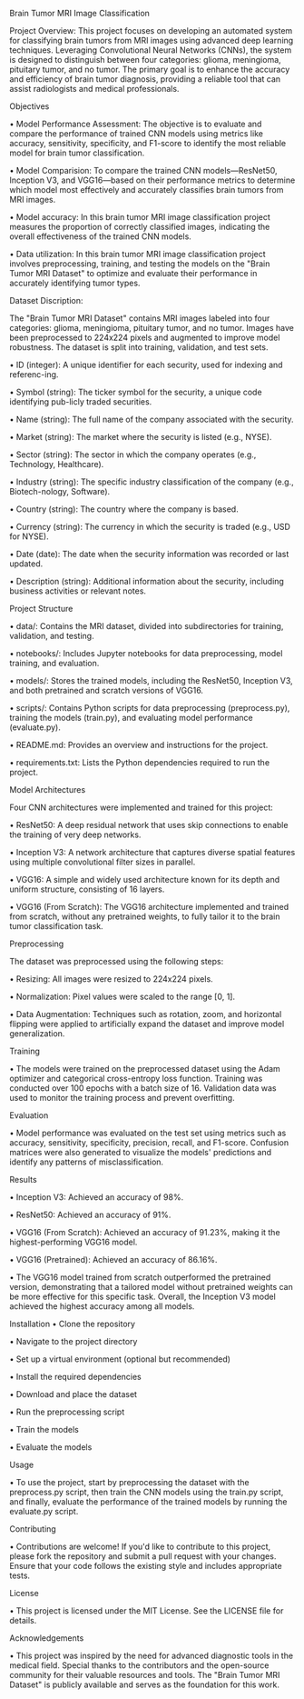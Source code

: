 Brain Tumor MRI Image Classification

Project Overview:
This project focuses on developing an automated system for classifying brain tumors from MRI images using advanced deep learning techniques. Leveraging Convolutional Neural Networks (CNNs), the system is designed to distinguish between four categories: glioma, meningioma, pituitary tumor, and no tumor. The primary goal is to enhance the accuracy and efficiency of brain tumor diagnosis, providing a reliable tool that can assist radiologists and medical professionals.

Objectives

•	Model Performance Assessment: The objective is to evaluate and compare the performance of trained CNN models using metrics like accuracy, sensitivity, specificity, and F1-score to identify the most reliable model for brain tumor classification.

•	Model Comparision:  To compare the trained CNN models—ResNet50, Inception V3, and VGG16—based on their performance metrics to determine which model most effectively and accurately classifies brain tumors from MRI images.

•	Model accuracy: In this brain tumor MRI image classification project measures the proportion of correctly classified images, indicating the overall effectiveness of the trained CNN models.

•	Data utilization: In this brain tumor MRI image classification project involves preprocessing, training, and testing the models on the "Brain Tumor MRI Dataset" to optimize and evaluate their performance in accurately identifying tumor types.

Dataset Discription:

The "Brain Tumor MRI Dataset" contains MRI images labeled into four categories: glioma, meningioma, pituitary tumor, and no tumor. Images have been preprocessed to 224x224 pixels and augmented to improve model robustness. The dataset is split into training, validation, and test sets.

•	ID (integer): A unique identifier for each security, used for indexing and referenc-ing.

•	Symbol (string): The ticker symbol for the security, a unique code identifying pub-licly traded securities.

•	Name (string): The full name of the company associated with the security.

•	Market (string): The market where the security is listed (e.g., NYSE).

•	Sector (string): The sector in which the company operates (e.g., Technology, Healthcare).

•	Industry (string): The specific industry classification of the company (e.g., Biotech-nology, Software).

•	Country (string): The country where the company is based.

•	Currency (string): The currency in which the security is traded (e.g., USD for NYSE).

•	Date (date): The date when the security information was recorded or last updated.

•	Description (string): Additional information about the security, including business activities or relevant notes.

Project Structure

•	data/: Contains the MRI dataset, divided into subdirectories for training, validation, and testing.

•	notebooks/: Includes Jupyter notebooks for data preprocessing, model training, and evaluation.

•	models/: Stores the trained models, including the ResNet50, Inception V3, and both pretrained and scratch versions of VGG16.

•	scripts/: Contains Python scripts for data preprocessing (preprocess.py), training the models (train.py), and evaluating model performance (evaluate.py).

•	README.md: Provides an overview and instructions for the project.

•	requirements.txt: Lists the Python dependencies required to run the project.


Model Architectures

Four CNN architectures were implemented and trained for this project:

•	ResNet50: A deep residual network that uses skip connections to enable the training of very deep networks.

•	Inception V3: A network architecture that captures diverse spatial features using multiple convolutional filter sizes in parallel.

•	VGG16: A simple and widely used architecture known for its depth and uniform structure, consisting of 16 layers.

•	VGG16 (From Scratch): The VGG16 architecture implemented and trained from scratch, without any pretrained weights, to fully tailor it to the brain tumor classification task.

Preprocessing

The dataset was preprocessed using the following steps:

•	Resizing: All images were resized to 224x224 pixels.

•	Normalization: Pixel values were scaled to the range [0, 1].

•	Data Augmentation: Techniques such as rotation, zoom, and horizontal flipping were applied to artificially expand the dataset and improve model generalization.

Training

•	The models were trained on the preprocessed dataset using the Adam optimizer and categorical cross-entropy loss function. Training was conducted over 100 epochs with a batch size of 16. Validation data was used to monitor the training process and prevent overfitting.

Evaluation

•	Model performance was evaluated on the test set using metrics such as accuracy, sensitivity, specificity, precision, recall, and F1-score. Confusion matrices were also generated to visualize the models' predictions and identify any patterns of misclassification.

Results

•	Inception V3: Achieved an accuracy of 98%.

•	ResNet50: Achieved an accuracy of 91%.

•	VGG16 (From Scratch): Achieved an accuracy of 91.23%, making it the highest-performing VGG16 model.

•	VGG16 (Pretrained): Achieved an accuracy of 86.16%.

•	The VGG16 model trained from scratch outperformed the pretrained version, demonstrating that a tailored model without pretrained weights can be more effective for this specific task. Overall, the Inception V3 model achieved the highest accuracy among all models.

Installation
•	Clone the repository

•	Navigate to the project directory

•	Set up a virtual environment (optional but recommended)

•	Install the required dependencies

•	Download and place the dataset

•	Run the preprocessing script

•	Train the models

•	Evaluate the models

Usage

•	To use the project, start by preprocessing the dataset with the preprocess.py script, then train the CNN models using the train.py script, and finally, evaluate the performance of the trained models by running the evaluate.py script.


Contributing

•	Contributions are welcome! If you'd like to contribute to this project, please fork the repository and submit a pull request with your changes. Ensure that your code follows the existing style and includes appropriate tests.

License

•	This project is licensed under the MIT License. See the LICENSE file for details.

Acknowledgements

•	This project was inspired by the need for advanced diagnostic tools in the medical field. Special thanks to the contributors and the open-source community for their valuable resources and tools. The "Brain Tumor MRI Dataset" is publicly available and serves as the foundation for this work.

















